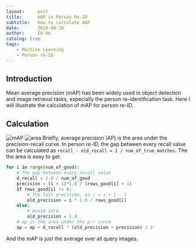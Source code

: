 ```yaml
---
layout:     post
title:      mAP in Person Re-ID
subtitle:   How to calculate mAP
date:       2018-08-20
author:     Ed He
catalog: true
tags:
    - Machine Learning
    - Person re-ID
---
```



## Introduction
Mean average precision (mAP) has been widely used in object detection and image retrieval tasks, especially the person re-identification task. Here I will illustrate the calculation of mAP for person re-ID.

## Calculation
![mAP](https://github.com/Edhe1996/edhe1996.github.io/blob/master/img/mAP.jpg)
![area](https://github.com/Edhe1996/edhe1996.github.io/blob/master/img/area.jpg)
Briefly, average precision (AP) is the area under the precision-recall curve. In person re-ID, the gap between every recall value can be calculated as `recall - old_recall = 1 / num_of_true_matches`. The the area is easy to get.

```python
for i in range(num_of_good):
    # The gap between every recall value
    d_recall = 1.0 / num_of_good
    precision = (i + 1)*1.0 / (rows_good[i] + 1)
    if rows_good[i] != 0:
        # The last precision, so i = i + 1 - 1
        old_precision = i * 1.0 / rows_good[i]
    else:
        # Avoid zero
        old_precision = 1.0
    # ap is the area under the p-r curve
    ap = ap + d_recall * (old_precision + precision) / 2
```
And the mAP is just the average over all query images.
